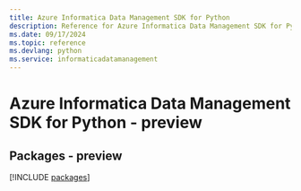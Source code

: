 ```yaml
---
title: Azure Informatica Data Management SDK for Python
description: Reference for Azure Informatica Data Management SDK for Python
ms.date: 09/17/2024
ms.topic: reference
ms.devlang: python
ms.service: informaticadatamanagement
---
```

# Azure Informatica Data Management SDK for Python - preview
## Packages - preview
[!INCLUDE [packages](informatica-data-management-index.md)]